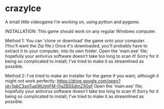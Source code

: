 # crazyIce
A small little videogame I'm working on, using python and pygame. 

INSTALLATION: 
This game should work on any regular Windows computer. 

Method 1: 
You can 'clone or download' the game onto your computer. (You'll want the Zip file.) 
Once it's downloaded, you'll probably have to extract it to your computer, into its own folder. 
Open the 'main.exe' file; hopefully your antivirus software doesn't take too long to scan it!
Sorry for it being so complicated to install; I've tried to make it as streamlined as possible. 

Method 2: 
I've tried to make an installer for the game if you want, although it might not work perfectly:
https://drive.google.com/open?id=1pbC3xoTuqi9IUimFM-I1gZBSSdmZX0qf
Open the 'main.exe' file; hopefully your antivirus software doesn't take too long to scan it!
Sorry for it being so complicated to install; I've tried to make it as streamlined as possible. 
